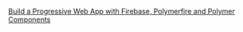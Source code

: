 [Build a Progressive Web App with Firebase, Polymerfire and Polymer Components](https://codelabs.developers.google.com/codelabs/polymer-firebase-pwa/index.html)

